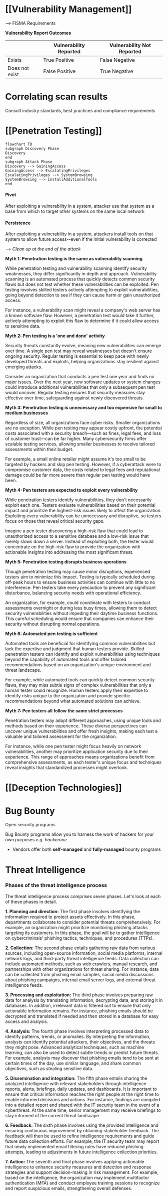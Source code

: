 # [[Vulnerability Management]]

--> FISMA Requirements

**Vulnerability Report Outcomes**


|                | Vulnerability Reported | Vulnerability Not Reported |
| -------------- | ---------------------- | -------------------------- |
| Exists         | True Positive          | False Negative             |
| Does not exist | False Positive         | True Negative              |

# Correlating scan results

Consult industry standards, best practices and compliance requirements

# [[Penetration Testing]]

```mermaid
flowchart TD
subgraph Discovery Phase
Discovery
end
subgraph Attack Phase
Discovery --> GainingAccess
GainingAccess --> EscalatingPrivileges
EscalatingPrivileges --> SystemBrowsing
SystemBrowsing --> InstallAdditionalTools
end
```
#### Pivot
After exploiting a vulnerability in a system, attacker use that system as a base from which to target other systems on the same local network

#### Persistence
After exploiting a vulnerability in a system, attackers install tools on that system to allow future access--even if the initial vulnerability is corrected

--> *Clean up at the end of the attack*

**Myth 1: Penetration testing is the same as vulnerability scanning**

While penetration testing and vulnerability scanning identify security weaknesses, they differ significantly in depth and approach. Vulnerability scanning is an automated process that quickly detects common security flaws but does not test whether these vulnerabilities can be exploited. Pen testing involves skilled testers actively attempting to exploit vulnerabilities, going beyond detection to see if they can cause harm or gain unauthorized access.

For instance, a vulnerability scan might reveal a company's web server has a known software flaw. However, a penetration test would take it further, actively attempting to exploit this flaw to determine if it could allow access to sensitive data.

**Myth 2: Pen testing is a 'one and done' activity**

Security threats constantly evolve, meaning new vulnerabilities can emerge over time. A single pen test may reveal weaknesses but doesn't ensure ongoing security. Regular testing is essential to keep pace with newly developed threats and exploits, helping organizations stay resilient against emerging attacks.

Consider an organization that conducts a pen test one year and finds no major issues. Over the next year, new software updates or system changes could introduce additional vulnerabilities that only a subsequent pen test would uncover. Regular testing ensures that security measures stay effective over time, safeguarding against newly discovered threats.

**Myth 3: Penetration testing is unnecessary and too expensive for small to medium businesses**

Regardless of size, all organizations face cyber risks. Smaller organizations are no exception. While pen testing may appear costly upfront, the potential costs associated with a security breach—such as fines, legal fees, and loss of customer trust—can be far higher. Many cybersecurity firms offer scalable testing services, allowing smaller businesses to receive tailored assessments within their budget.

For example, a small online retailer might assume it's too small to be targeted by hackers and skip pen testing. However, if a cyberattack were to compromise customer data, the costs related to legal fees and reputational damage could be far more severe than regular pen testing would have been.

**Myth 4: Pen testers are expected to exploit every vulnerability**

While penetration testers identify vulnerabilities, they don't necessarily exploit each one. Testers evaluate vulnerabilities based on their potential impact and prioritize the highest-risk issues likely to affect the organization. Exploiting every vulnerability can be unnecessary and disruptive, so testers focus on those that reveal critical security gaps.

Imagine a pen tester discovering a high-risk flaw that could lead to unauthorized access to a sensitive database and a low-risk issue that merely slows down a server. Instead of exploiting both, the tester would concentrate on the high-risk flaw to provide the organization with actionable insights into addressing the most significant threat.

**Myth 5: Penetration testing disrupts business operations**

Though penetration testing may cause minor disruptions, experienced testers aim to minimize this impact. Testing is typically scheduled during off-peak hours to ensure business activities can continue with little to no interference. Pen testers take every precaution to prevent any significant disturbance, balancing security needs with operational efficiency.

An organization, for example, could coordinate with testers to conduct assessments overnight or during less busy times, allowing them to detect security vulnerabilities without impeding their daytime business functions. This careful scheduling would ensure that companies can enhance their security without disrupting normal operations.

**Myth 6: Automated pen testing is sufficient**

Automated tools are beneficial for identifying common vulnerabilities but lack the expertise and judgment that human testers provide. Skilled penetration testers can identify and exploit vulnerabilities using techniques beyond the capability of automated tools and offer tailored recommendations based on an organization's unique environment and threat landscape.

For example, while automated tools can quickly detect common security flaws, they may miss subtle signs of complex vulnerabilities that only a human tester could recognize. Human testers apply their expertise to identify risks unique to the organization and provide specific recommendations beyond what automated solutions can achieve.

**Myth 7: Pen testers all follow the same strict processes**

Penetration testers may adopt different approaches, using unique tools and methods based on their experience. These diverse perspectives can uncover unique vulnerabilities and offer fresh insights, making each test a valuable and tailored assessment for the organization.

For instance, while one pen tester might focus heavily on network vulnerabilities, another may prioritize application security due to their experience. This range of approaches means organizations benefit from comprehensive assessments, as each tester's unique focus and techniques reveal insights that standardized processes might overlook.
# [[Deception Technologies]]


# Bug Bounty
Open security programs

Bug Bounty programs allow you to harness the work of hackers for your own purposes
*e.g. hackerone*

- Vendors offer both **self-managed** and **fully-managed** bounty programs

# Threat Intelligence 

### **Phases of the threat intelligence process**

The threat intelligence process comprises seven phases. Let's look at each of these phases in detail.

**1. Planning and direction:** The first phase involves identifying the information required to protect assets effectively. In this phase, departments collaborate to consider potential threats comprehensively. For example, an organization might prioritize monitoring phishing attacks targeting its customers. In this phase, the goal will be to gather intelligence on cybercriminals' phishing tactics, techniques, and procedures (TTPs).

**2. Collection:** The second phase entails gathering raw data from various sources, including open-source information, social media platforms, internal network logs, and third-party threat intelligence feeds. Data collection can include automated methods, such as web crawlers, manual research, and partnerships with other organizations for threat sharing. For instance, data can be collected from phishing email samples, social media discussions about phishing campaigns, internal email server logs, and external threat intelligence feeds.

**3. Processing and exploitation:** The third phase involves preparing raw data for analysis by translating information, decrypting data, and storing it in databases. In addition, irrelevant data is filtered out to ensure that only actionable information remains. For instance, phishing emails should be decrypted and translated if needed and then stored in a database for easy access and analysis.

**4. Analysis:** The fourth phase involves interpreting processed data to identify patterns, trends, or anomalies. By interpreting the information, analysts can identify potential attackers, their objectives, and the threats they might pose. Advanced analytical techniques, such as machine learning, can also be used to detect subtle trends or predict future threats. For example, analysts may discover that phishing emails tend to be sent at certain times of the day, use similar language, and share common objectives, such as stealing sensitive data.

**5. Dissemination and integration:** The fifth phase entails sharing the analyzed intelligence with relevant stakeholders through intelligence reports, alerts, briefings, daily updates, and dashboards. It is important to ensure that critical information reaches the right people at the right time to enable informed decisions and actions. For instance, findings are compiled into a detailed report and shared with the IT security team in the event of a cyberthreat. At the same time, senior management may receive briefings to stay informed of the current threat landscape.

**6. Feedback:** The sixth phase involves using the provided intelligence and ensuring continuous improvement by obtaining stakeholder feedback. The feedback will then be used to refine intelligence requirements and guide future data collection efforts. For example, the IT security team may report that newly implemented email filtering rules have reduced phishing attempts, leading to adjustments in future intelligence collection priorities.

**7. Action:** The seventh and final phase involves applying actionable intelligence to enhance security measures and detection and response strategies and support decision-making in risk management. For example, based on the intelligence, the organization may implement multifactor authentication (MFA) and conduct employee training sessions to recognize and report suspicious emails, strengthening overall defenses.